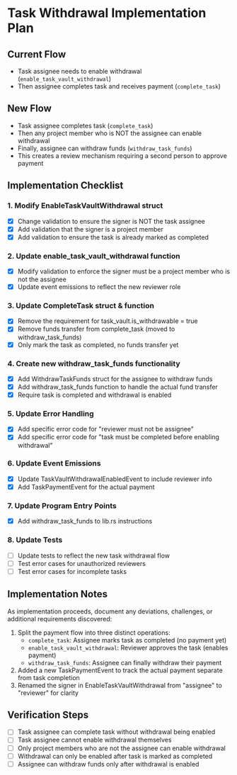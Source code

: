 # Task Withdrawal Implementation Plan

## Current Flow
- Task assignee needs to enable withdrawal (`enable_task_vault_withdrawal`)
- Then assignee completes task and receives payment (`complete_task`)

## New Flow
- Task assignee completes task (`complete_task`)
- Then any project member who is NOT the assignee can enable withdrawal
- Finally, assignee can withdraw funds (`withdraw_task_funds`)
- This creates a review mechanism requiring a second person to approve payment

## Implementation Checklist

### 1. Modify EnableTaskVaultWithdrawal struct
- [x] Change validation to ensure the signer is NOT the task assignee
- [x] Add validation that the signer is a project member
- [x] Add validation to ensure the task is already marked as completed

### 2. Update enable_task_vault_withdrawal function
- [x] Modify validation to enforce the signer must be a project member who is not the assignee
- [x] Update event emissions to reflect the new reviewer role

### 3. Update CompleteTask struct & function
- [x] Remove the requirement for task_vault.is_withdrawable = true
- [x] Remove funds transfer from complete_task (moved to withdraw_task_funds)
- [x] Only mark the task as completed, no funds transfer yet

### 4. Create new withdraw_task_funds functionality
- [x] Add WithdrawTaskFunds struct for the assignee to withdraw funds
- [x] Add withdraw_task_funds function to handle the actual fund transfer
- [x] Require task is completed and withdrawal is enabled

### 5. Update Error Handling
- [x] Add specific error code for "reviewer must not be assignee"
- [x] Add specific error code for "task must be completed before enabling withdrawal"

### 6. Update Event Emissions
- [x] Update TaskVaultWithdrawalEnabledEvent to include reviewer info
- [x] Add TaskPaymentEvent for the actual payment

### 7. Update Program Entry Points
- [x] Add withdraw_task_funds to lib.rs instructions

### 8. Update Tests
- [ ] Update tests to reflect the new task withdrawal flow
- [ ] Test error cases for unauthorized reviewers
- [ ] Test error cases for incomplete tasks

## Implementation Notes

As implementation proceeds, document any deviations, challenges, or additional requirements discovered:

1. Split the payment flow into three distinct operations:
   - `complete_task`: Assignee marks task as completed (no payment yet)
   - `enable_task_vault_withdrawal`: Reviewer approves the task (enables payment)
   - `withdraw_task_funds`: Assignee can finally withdraw their payment
2. Added a new TaskPaymentEvent to track the actual payment separate from task completion
3. Renamed the signer in EnableTaskVaultWithdrawal from "assignee" to "reviewer" for clarity

## Verification Steps

- [ ] Task assignee can complete task without withdrawal being enabled
- [ ] Task assignee cannot enable withdrawal themselves
- [ ] Only project members who are not the assignee can enable withdrawal
- [ ] Withdrawal can only be enabled after task is marked as completed
- [ ] Assignee can withdraw funds only after withdrawal is enabled